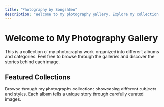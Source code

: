 ```yaml
---
title: "Photography by SongshGeo"
description: "Welcome to my photography gallery. Explore my collection of images capturing moments, landscapes, and stories."
---
```


# Welcome to My Photography Gallery

This is a collection of my photography work, organized into different albums and categories. Feel free to browse through the galleries and discover the stories behind each image.

## Featured Collections

Browse through my photography collections showcasing different subjects and styles. Each album tells a unique story through carefully curated images.
